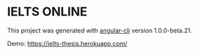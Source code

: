 # IELTS ONLINE

This project was generated with [angular-cli](https://github.com/angular/angular-cli) version 1.0.0-beta.21.

Demo: https://ielts-thesis.herokuapp.com/